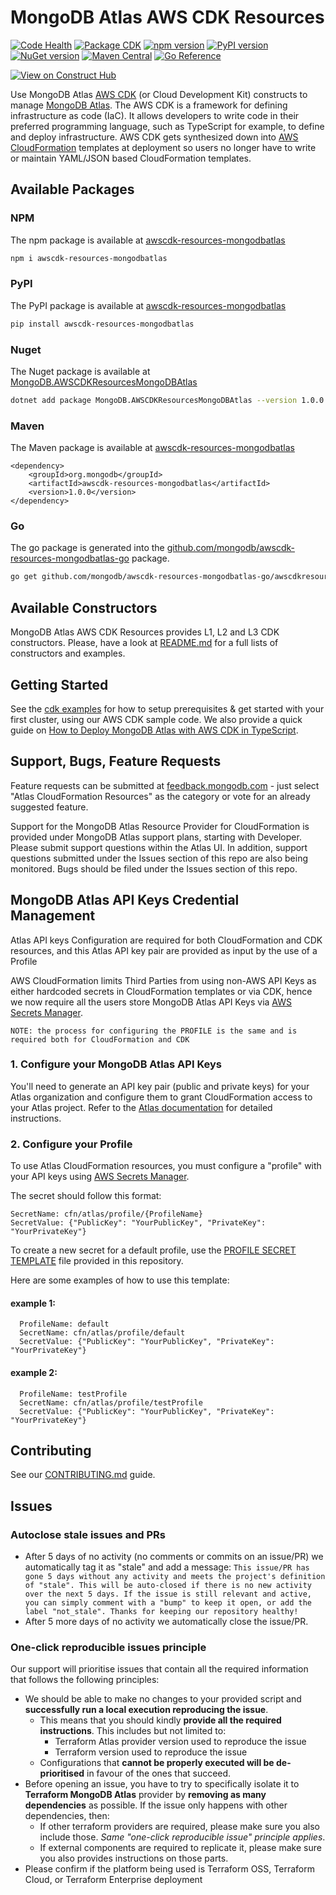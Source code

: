 # MongoDB Atlas AWS CDK Resources
[![Code Health](https://github.com/mongodb/awscdk-resources-mongodbatlas/actions/workflows/code-health.yml/badge.svg?event=push)](https://github.com/mongodb/awscdk-resources-mongodbatlas/actions/workflows/code-health.yml)
[![Package CDK](https://github.com/mongodb/awscdk-resources-mongodbatlas/actions/workflows/package.yml/badge.svg?branch=main)](https://github.com/mongodb/awscdk-resources-mongodbatlas/actions/workflows/package.yml)
[![npm version](https://badge.fury.io/js/awscdk-resources-mongodbatlas.svg)](https://badge.fury.io/js/awscdk-resources-mongodbatlas)
[![PyPI version](https://badge.fury.io/py/awscdk-resources-mongodbatlas.svg)](https://badge.fury.io/py/awscdk-resources-mongodbatlas)
[![NuGet version](https://badge.fury.io/nu/MongoDB.AWSCDKResourcesMongoDBAtlas.svg)](https://badge.fury.io/nu/MongoDB.AWSCDKResourcesMongoDBAtlas)
[![Maven Central](https://maven-badges.herokuapp.com/maven-central/org.mongodb/awscdk-resources-mongodbatlas/badge.svg)](https://central.sonatype.com/artifact/org.mongodb/awscdk-resources-mongodbatlas)
[![Go Reference](https://pkg.go.dev/badge/github.com/mongodb/awscdk-resources-mongodbatlas-go/awscdkresourcesmongodbatlas.svg)](https://pkg.go.dev/github.com/mongodb/awscdk-resources-mongodbatlas-go/awscdkresourcesmongodbatlas)

[![View on Construct Hub](https://constructs.dev/badge?package=aws-cdk-lib)](https://constructs.dev/packages/awscdk-resources-mongodbatlas)

Use MongoDB Atlas [AWS CDK](https://aws.amazon.com/cdk/) (or Cloud Development Kit) constructs to manage [MongoDB Atlas](https://www.mongodb.com/cloud/atlas). The AWS CDK is a framework for defining infrastructure as code (IaC). It allows developers to write code in their preferred programming language, such as TypeScript for example, to define and deploy infrastructure. AWS CDK gets synthesized down into [AWS CloudFormation](https://aws.amazon.com/cloudformation/) templates at deployment so users no longer have to write or maintain YAML/JSON based CloudFormation templates. 

## Available Packages

### NPM
The npm package is available at [awscdk-resources-mongodbatlas](https://www.npmjs.com/package/awscdk-resources-mongodbatlas)
```bash
npm i awscdk-resources-mongodbatlas
```

### PyPI
The PyPI package is available at [awscdk-resources-mongodbatlas](https://pypi.org/project/awscdk-resources-mongodbatlas/)
```bash
pip install awscdk-resources-mongodbatlas
```

### Nuget
The Nuget package is available at [MongoDB.AWSCDKResourcesMongoDBAtlas](https://www.nuget.org/packages/MongoDB.AWSCDKResourcesMongoDBAtlas)
```bash
dotnet add package MongoDB.AWSCDKResourcesMongoDBAtlas --version 1.0.0
```

### Maven
The Maven package is available at [awscdk-resources-mongodbatlas](https://central.sonatype.com/artifact/org.mongodb/awscdk-resources-mongodbatlas/1.0.0)

```Maven
<dependency>
    <groupId>org.mongodb</groupId>
    <artifactId>awscdk-resources-mongodbatlas</artifactId>
    <version>1.0.0</version>
</dependency>
```

### Go
The go package is generated into the [github.com/mongodb/awscdk-resources-mongodbatlas-go](https://github.com/mongodb/awscdk-resources-mongodbatlas-go) package.
```bash
go get github.com/mongodb/awscdk-resources-mongodbatlas-go/awscdkresourcesmongodbatlas
```   



## Available Constructors
MongoDB Atlas AWS CDK Resources provides L1, L2 and L3 CDK constructors. Please, have a look at [README.md](src/README.md#cdk-constructors) for a full lists of constructors and examples.
## Getting Started
See the [cdk examples](examples/README.md) for how to setup prerequisites & get started with your first cluster, using our AWS CDK sample code. We also provide a quick guide on [How to Deploy MongoDB Atlas with AWS CDK in TypeScript](https://www.mongodb.com/developer/products/atlas/deploy-mongodb-atlas-aws-cdk-typescript/).

## Support, Bugs, Feature Requests
Feature requests can be submitted at [feedback.mongodb.com](https://feedback.mongodb.com/forums/924145-atlas/category/392596-atlas-cloudformation-resources) - just select "Atlas CloudFormation Resources" as the category or vote for an already suggested feature.

Support for the MongoDB Atlas Resource Provider for CloudFormation is provided under MongoDB Atlas support plans, starting with Developer. Please submit support questions within the Atlas UI. In addition, support questions submitted under the Issues section of this repo are also being monitored. Bugs should be filed under the Issues section of this repo.

## MongoDB Atlas API Keys Credential Management
Atlas API keys Configuration are required for both CloudFormation and CDK resources, and this Atlas API key pair are provided as input by the use of a Profile

AWS CloudFormation limits Third Parties from using non-AWS API Keys as either hardcoded secrets in CloudFormation templates or via CDK, hence we now require all the users store MongoDB Atlas API Keys via [AWS Secrets Manager](https://aws.amazon.com/secrets-manager/).

`NOTE: the process for configuring the PROFILE is the same and is required both for CloudFormation and CDK`

### 1. Configure your MongoDB Atlas API Keys
You'll need to generate an API key pair (public and private keys) for your Atlas organization and configure them to grant CloudFormation access to your Atlas project.
Refer to the [Atlas documentation](https://www.mongodb.com/docs/atlas/configure-api-access/#manage-programmatic-access-to-an-organization) for detailed instructions.

### 2. Configure your Profile
To use Atlas CloudFormation resources, you must configure a "profile" with your API keys using [AWS Secrets Manager](https://aws.amazon.com/secrets-manager/).

The secret should follow this format:
```
SecretName: cfn/atlas/profile/{ProfileName}
SecretValue: {"PublicKey": "YourPublicKey", "PrivateKey": "YourPrivateKey"}
```

To create a new secret for a default profile, use the [PROFILE SECRET TEMPLATE](/examples/profile-secret.yaml) file provided in this repository.

Here are some examples of how to use this template:

#### example 1:
```
  ProfileName: default
  SecretName: cfn/atlas/profile/default
  SecretValue: {"PublicKey": "YourPublicKey", "PrivateKey": "YourPrivateKey"}
```
#### example 2:
```
  ProfileName: testProfile
  SecretName: cfn/atlas/profile/testProfile
  SecretValue: {"PublicKey": "YourPublicKey", "PrivateKey": "YourPrivateKey"}
```

## Contributing
See our [CONTRIBUTING.md](CONTRIBUTING.md) guide.

## Issues

### Autoclose stale issues and PRs
- After 5 days of no activity (no comments or commits on an issue/PR) we automatically tag it as "stale" and add a message: ```This issue/PR has gone 5 days without any activity and meets the project's definition of "stale". This will be auto-closed if there is no new activity over the next 5 days. If the issue is still relevant and active, you can simply comment with a "bump" to keep it open, or add the label "not_stale". Thanks for keeping our repository healthy!```
- After 5 more days of no activity we automatically close the issue/PR.

### One-click reproducible issues principle
Our support will prioritise issues that contain all the required information that follows the following principles:

* We should be able to make no changes to your provided script and **successfully run a local execution reproducing the issue**.
  * This means that you should kindly **provide all the required instructions**. This includes but not limited to:
    * Terraform Atlas provider version used to reproduce the issue
    * Terraform version used to reproduce the issue
  * Configurations that **cannot be properly executed will be de-prioritised** in favour of the ones that succeed.
* Before opening an issue, you have to try to specifically isolate it to **Terraform MongoDB Atlas** provider by **removing as many dependencies** as possible. If the issue only happens with other dependencies, then:
  * If other terraform providers are required, please make sure you also include those. _Same "one-click reproducible issue" principle applies_.
  * If external components are required to replicate it, please make sure you also provides instructions on those parts.
* Please confirm if the platform being used is Terraform OSS, Terraform Cloud, or Terraform Enterprise deployment
